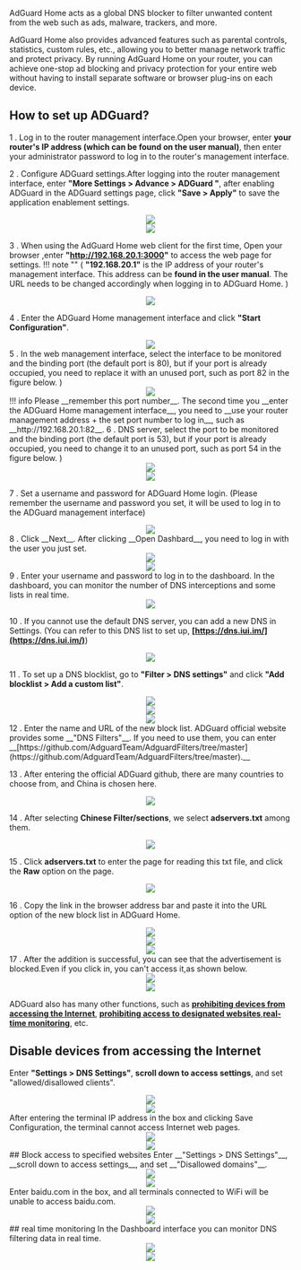 AdGuard Home acts as a global DNS blocker to filter unwanted content from the web such as ads, malware, trackers, and more. 

AdGuard Home also provides advanced features such as parental controls, statistics, custom rules, etc., allowing you to better manage network traffic and protect privacy. By running AdGuard Home on your router, you can achieve one-stop ad blocking and privacy protection for your entire web without having to install separate software or browser plug-ins on each device.
## How to set up ADGuard?

1 . Log in to the router management interface.Open your browser, enter __your router's IP address (which can be found on the user manual)__, then enter your administrator  password to log in to the router's management interface.

2 . Configure ADGuard settings.After logging into the router management interface, enter __"More Settings > Advance > ADGuard "__, after enabling ADGuard in the ADGuard settings page, click __"Save > Apply"__ to save the application enablement settings.

<div style="text-align: center;">
	<img class="boxshadow" src="/images/adguard001.png">
</div>
<div style="text-align: center;">
	<img class="boxshadow" src="/images/adguard002.png">
</div>

3 . When using the AdGuard Home web client for the first time, Open your browser ,enter __"http://192.168.20.1:3000"__ to access the web page for settings. 
!!! note ""
	( __"192.168.20.1"__ is the IP address of your router's management interface. This address can be __found in the user manual__. The URL needs to be changed accordingly when logging in to ADGuard Home. )

<div style="text-align: center;">
	<img class="boxshadow" src="/images/adguard003.png">
</div>

4 . Enter the ADGuard Home management interface and click __"Start Configuration"__.

<div style="text-align: center;">
	<img class="boxshadow" src="/images/adguard004.png">
</div>
5 . In the web management interface, select the interface to be monitored and the binding port (the default port is 80), but if your port is already occupied, you need to replace it with an unused port, such as port 82 in the figure below. )

<div style="text-align: center;">
	<img class="boxshadow" src="/images/adguard005.png">
</div>
!!! info
	Please __remember this port number__. The second time you __enter the ADGuard Home management interface__, you need to __use your router management address + the set port number to log in__, such as __http://192.168.20.1:82__.
6 . DNS server, select the port to be monitored and the binding port (the default port is 53), but if your port is already occupied, you need to change it to an unused port, such as port 54 in the figure below. )

<div style="text-align: center;">
	<img class="boxshadow" src="/images/adguard006.png">
</div>

<div style="text-align: center;">
	<img class="boxshadow" src="/images/adguard007.png">
</div>

7 . Set a username and password for ADGuard Home login. (Please remember the username and password you set, it will be used to log in to the ADGuard management interface)
<div style="text-align: center;">
	<img class="boxshadow" src="/images/adguard008.png">
</div>
8 . Click __Next__. After clicking __Open Dashbard__, you need to log in with the user you just set.
<div style="text-align: center;">
	<img class="boxshadow" src="/images/adguard009.png">
</div>

<div style="text-align: center;">
	<img class="boxshadow" src="/images/adguard010.png">
</div>
9 . Enter your username and password to log in to the dashboard. In the dashboard, you can monitor the number of DNS interceptions and some lists in real time.
<div style="text-align: center;">
	<img class="boxshadow" src="/images/adguard011.png">
</div>

10 . If you cannot use the default DNS server, you can add a new DNS in Settings. (You can refer to this DNS list to set up, __[https://dns.iui.im/](https://dns.iui.im/)__)
<div style="text-align: center;">
	<img class="boxshadow" src="/images/adguard014.png">
</div>


11 . To set up a DNS blocklist, go to __"Filter > DNS settings"__ and click __"Add blocklist > Add a custom list"__.
<div style="text-align: center;">
	<img class="boxshadow" src="/images/adguard029.png">
</div>
<div style="text-align: center;">
	<img class="boxshadow" src="/images/adguard030.png">
</div>
<div style="text-align: center;">
	<img class="boxshadow" src="/images/adguard033.png">
</div>
12 . Enter the name and URL of the new block list. ADGuard official website provides some __"DNS Filters"__. If you need to use them, you can enter __[https://github.com/AdguardTeam/AdguardFilters/tree/master](https://github.com/AdguardTeam/AdguardFilters/tree/master).__


13 . After entering the official ADGuard github, there are many countries to choose from, and China is chosen here.
<div style="text-align: center;">
	<img class="boxshadow" src="/images/adguard025.png">
</div>

14 . After selecting __Chinese Filter/sections__, we select __adservers.txt__ among them.
<div style="text-align: center;">
	<img class="boxshadow" src="/images/adguard026.png">
</div>

15 . Click __adservers.txt__ to enter the page for reading this txt file, and click the __Raw__ option on the page.
<div style="text-align: center;">
	<img class="boxshadow" src="/images/adguard027.png">
</div>

16 . Copy the link in the browser address bar and paste it into the URL option of the new block list in ADGuard Home.
<div style="text-align: center;">
	<img class="boxshadow" src="/images/adguard028.png">
</div>
<div style="text-align: center;">
	<img class="boxshadow" src="/images/adguard032.png">
</div>
<div style="text-align: center;">
	<img class="boxshadow" src="/images/adguard034.png">
</div>
17 . After the addition is successful, you can see that the advertisement is blocked.Even if you click in, you can't access it,as shown below.
<div style="text-align: center;">
	<img class="boxshadow" src="/images/adguard022.png">
</div>
<div style="text-align: center;">
	<img class="boxshadow" src="/images/adguard035.png">
</div>

ADGuard also has many other functions, such as __[prohibiting devices from accessing the Internet](/feature_guide/adguard/#disable-devices-from-accessing-the-internet)__, __[prohibiting access to designated websites](/feature_guide/adguard/#block-access-to-specified-websites)__,__[real-time monitoring](/feature_guide/adguard/#real-time-monitoring)__, etc.

## Disable devices from accessing the Internet
Enter __"Settings > DNS Settings"__, __scroll down to access settings__, and set "allowed/disallowed clients".
<div style="text-align: center;">
	<img class="boxshadow" src="/images/adguard024.png">
</div>
<div style="text-align: center;">
	<img class="boxshadow" src="/images/adguard023.png">
</div>
After entering the terminal IP address in the box and clicking Save Configuration, the terminal cannot access Internet web pages.
<div style="text-align: center;">
	<img class="boxshadow" src="/images/adguard015.png">
</div>
<div style="text-align: center;">
	<img class="boxshadow" src="/images/adguard017.png">
</div>
## Block access to specified websites
Enter __"Settings > DNS Settings"__, __scroll down to access settings__, and set __"Disallowed domains"__.
<div style="text-align: center;">
	<img class="boxshadow" src="/images/adguard024.png">
</div>
<div style="text-align: center;">
	<img class="boxshadow" src="/images/adguard023.png">
</div>
Enter baidu.com in the box, and all terminals connected to WiFi will be unable to access baidu.com.
<div style="text-align: center;">
	<img class="boxshadow" src="/images/adguard016.png">
</div>

<div style="text-align: center;">
	<img class="boxshadow" src="/images/adguard018.png">
</div>
## real time monitoring
In the Dashboard interface you can monitor DNS filtering data in real time.
<div style="text-align: center;">
	<img class="boxshadow" src="/images/adguard019.png">
</div>
<div style="text-align: center;">
	<img class="boxshadow" src="/images/adguard020.png">
</div>












